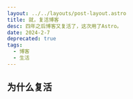 ```yaml
---
layout: ../../layouts/post-layout.astro
title: 就，复活博客
desc: 四年之后博客又复活了，这次用了Astro。
date: 2024-2-7
deprecated: true
tags:
  - 博客
  - 生活
---
```


## 为什么复活
